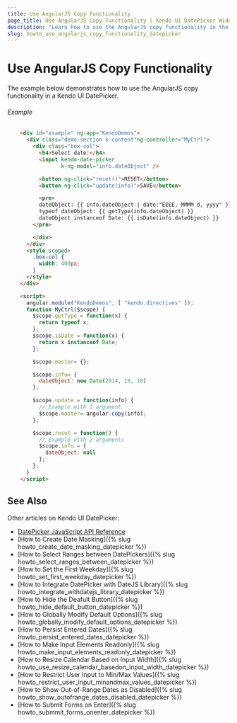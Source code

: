 ```yaml
---
title: Use AngularJS Copy Functionality
page_title: Use AngularJS Copy Functionality | Kendo UI DatePicker Widget
description: "Learn how to usе the AngularJS copy functionality in the Kendo UI DatePicker."
slug: howto_use_angularjs_copy_functionality_datepicker
---
```


# Use AngularJS Copy Functionality

The example below demonstrates how to use the AngularJS copy functionality in a Kendo UI DatePicker.

###### Example

```html
    <div id="example" ng-app="KendoDemos">
      <div class="demo-section k-content"ng-controller="MyCtrl">
        <div class="box-col">
          <h4>Select date:</h4>
          <input kendo-date-picker
                 k-ng-model="info.dateObject" />

          <button ng-click="reset()">RESET</button>
          <button ng-click="update(info)">SAVE</button>

          <pre>
          dateObject: {{ info.dateObject | date:"EEEE, MMMM d, yyyy" }}
          typeof dateObject: {{ getType(info.dateObject) }}
          dateObject instanceof Date: {{ isDate(info.dateObject) }}
        </pre>

        </div>
      </div>
      <style scoped>
        .box-col {
          width: 400px;
        }
      </style>
    </div>

    <script>
      angular.module("KendoDemos", [ "kendo.directives" ]);
      function MyCtrl($scope) {
        $scope.getType = function(x) {
          return typeof x;
        };
        $scope.isDate = function(x) {
          return x instanceof Date;
        };

        $scope.master= {};

        $scope.info= {
          dateObject: new Date(2014, 10, 10)
        };

        $scope.update = function(info) {
          // Example with 1 argument
          $scope.master= angular.copy(info);
        };

        $scope.reset = function() {
          // Example with 2 arguments
          $scope.info = {
            dateObject: null
          };
        };
      }
    </script>
```

## See Also

Other articles on Kendo UI DatePicker:

* [DatePicker JavaScript API Reference](/api/javascript/ui/datepicker)
* [How to Create Date Masking]({% slug howto_create_date_masking_datepicker %})
* [How to Select Ranges between DatePickers]({% slug howto_select_ranges_between_datepicker %})
* [How to Set the First Weekday]({% slug howto_set_first_weekday_datepicker %})
* [How to Integrate DatePicker with DateJS Library]({% slug howto_integrate_withdatejs_library_datepicker %})
* [How to Hide the Deafult Button]({% slug howto_hide_default_button_datepicker %})
* [How to Globally Modify Default Options]({% slug howto_globally_modify_default_options_datepicker %})
* [How to Persist Entered Dates]({% slug howto_persist_entered_dates_datepicker %})
* [How to Make Input Elements Readonly]({% slug howto_make_input_elements_readonly_datepicker %})
* [How to Resize Calendar Based on Input Width]({% slug howto_use_resize_calendar_basedon_input_width_datepicker %})
* [How to Restrict User Input to Min/Max Values]({% slug howto_restrict_user_input_minandmax_values_datepicker %})
* [How to Show Out-of-Range Dates as Disabled]({% slug howto_show_outofrange_dates_disabled_datepicker %})
* [How to Submit Forms on Enter]({% slug howto_submmit_forms_onenter_datepicker %})
